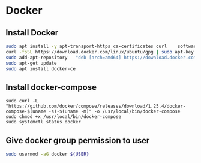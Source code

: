 # Docker

## Install Docker

```bash
sudo apt install -y apt-transport-https ca-certificates curl    software-properties-common 
curl -fsSL https://download.docker.com/linux/ubuntu/gpg | sudo apt-key add -
sudo add-apt-repository   "deb [arch=amd64] https://download.docker.com/linux/ubuntu $(lsb_release -cs) stable"
sudo apt-get update
sudo apt install docker-ce
```

## Install docker-compose

```
sudo curl -L "https://github.com/docker/compose/releases/download/1.25.4/docker-compose-$(uname -s)-$(uname -m)" -o /usr/local/bin/docker-compose
sudo chmod +x /usr/local/bin/docker-compose
sudo systemctl status docker
```

## Give docker group permission to user

```bash
sudo usermod -aG docker ${USER}
```